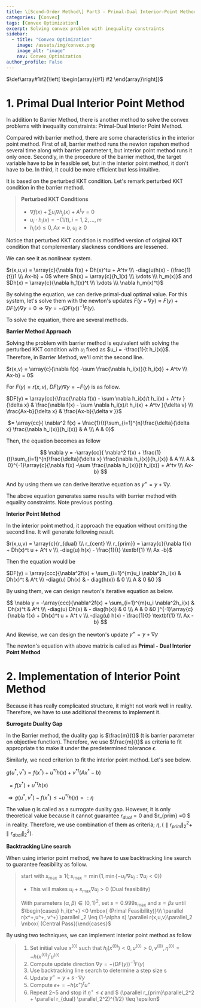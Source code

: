 ```yaml
---
title: \[Scond-Order Method\] Part3 - Primal-Dual Interior-Point Methods
categories: [Convex]
tags: [Convex Optimization]
excerpt: Solving convex problem with inequality constraints
sidebar:
  - title: "Convex Optimization"
    image: /assets/img/convex.png
    image_alt: "image"
    nav: Convex_Optimization
author_profile: False
---
```


$\def\array#1#2{\left[ \begin{array}{#1} #2 \end{array}\right]}$

# 1. Primal Dual Interior Point Method

 In addition to Barrier Method, there is another method to solve the convex problems with inequality constraints: Primal-Dual Interior Point Method. 

 Compared with barrier method, there are some characteristics in the interior point method. First of all, barrier method runs the newton rapshon method several time along with barrier parameter t, but interior point method runs it only once. Secondly, in the procedure of the barrier method, the target variable have to be in feasible set, but in the interior point method, it don't have to be. In third, it could be more efficient but less intuitive. 

 It is based on the perturbed KKT condition. Let's remark perturbed KKT condition in the barrier method.



> **Perturbed KKT Conditions**
>
> - $\nabla f(x) + \sum u_i \nabla h_j (x) + A^t v =0$
> - $u_i \cdot h_i(x) = - (1/t), i=1,2,...,m$
> - $h_i(x) \leq 0 , Ax=b, u_i \geq 0$



Notice that perturbed KKT condition is modified version of original KKT condition that complementary slackness conditions are lessened.



We can see it as nonlinear system.

$r(x,u,v) = \array{c}{\nabla f(x) + Dh(x)^tu + A^tv \\\ -diag(u)h(x) - (\frac{1}{t})1 \\\ Ax-b} = 0$ where $h(x) = \array{c}{h_1(x) \\\ \vdots \\\ h_m(x)}$ and $Dh(x) = \array{c}{\nabla h_1(x)^t \\\ \vdots \\\ \nabla h_m(x)^t}$

By solving the equation, we can derive primal-dual optimal value.  For this system, let's solve them with the newton's updates $F(y+\nabla y) \approx F(y) + DF(y) \nabla y =0 \Rightarrow \nabla y = -(DF(y))^{-1}F(y)$. 



To solve the equation, there are several methods. 



**Barrier Method Approach**

Solving the problem with barrier method is equivalent with solving the perturbed KKT condition with $u_i$ fixed as $u_i = -\frac{1}{t h_i(x)}$. Therefore, in Barrier Method, we'll omit the second line. 

$r(x,v) = \array{c}{\nabla f(x) -\sum \frac{\nabla h_i(x)}{t h_i(x)} + A^tv  \\\ Ax-b} = 0$

For $F(y) = r(x,v)$, $DF(y)\nabla y = -F(y)$ is as follow.

$DF(y) = \array{cc}{\frac{\nabla f(x) - \sum \nabla h_i(x)/t h_i(x) + A^tv }{\delta x} & \frac{\nabla f(x)  - \sum \nabla h_i(x)/t h_i(x) + A^tv }{\delta v} \\\ \frac{Ax-b}{\delta x} & \frac{Ax-b}{\delta v }}$

​             $= \array{cc}{ \nabla^2 f(x) + \frac{1}{t}\sum_{i=1}^{n}\frac{\delta}{\delta x} \frac{\nabla h_i(x)}{h_i(x)}   & A \\\ A & 0}$



Then, the equation becomes as follow


$$
\nabla y = -\array{cc}{ \nabla^2 f(x) + \frac{1}{t}\sum_{i=1}^{n}\frac{\delta}{\delta x} \frac{\nabla h_i(x)}{h_i(x)}   & A \\\ A & 0}^{-1}\array{c}{\nabla f(x) -\sum \frac{\nabla h_i(x)}{t h_i(x)} + A^tv  \\\ Ax-b}
$$


And by using them we can derive iterative equation as $y^+ = y + \nabla y$.

The above equation generates same results with barrier method with equality constraints. Note previous posting.



**Interior Point Method**

 In the interior point method, it approach the equation without omitting the second line. It will generate following result. 

$r(x,u,v) = \array{c}{r_{dual} \\\ r_{cent} \\\ r_{prim}} = \array{c}{\nabla f(x) + Dh(x)^t u + A^t v \\\ -diag(u) h(x) - \frac{1}{t} \textbf{1} \\\ Ax -b}$

Then the equation would be 

$DF(y) = \array{ccc}{\nabla^2f(x) + \sum_{i=1}^{m}u_i \nabla^2h_i(x) & Dh(x)^t & A^t \\\ -diag(u) Dh(x) & - diag(h(x)) & 0 \\\ A & 0 &0 }$

By using them, we can design newton's iterative equation as below.


$$
\nabla y = -\array{ccc}{\nabla^2f(x) + \sum_{i=1}^{m}u_i \nabla^2h_i(x) & Dh(x)^t & A^t \\\ -diag(u) Dh(x) & - diag(h(x)) & 0 \\\ A & 0 &0 }^{-1}\array{c}{\nabla f(x) + Dh(x)^t u + A^t v \\\ -diag(u) h(x) - \frac{1}{t} \textbf{1} \\\ Ax -b}
$$


And likewise, we can design the newton's update $y^+ = y + \nabla y$

The  newton's equation with above matrix is called as **Primal - Dual Interior Point Method**





# 2. Implementation of Interior Point Method

Because it has really complicated structure, it might not work well in reality. Therefore, we have to use additional theorems to implement it. 



**Surrogate Duality Gap**

In the Barrier method, the duality gap is $\frac{m}{t}$ (t is barrier parameter on objective function). Therefore, we use $\frac{m}{t}$ as criteria to fit appropriate t to make it under the predetermined tolerance $\epsilon$. 

 Similarly, we need criterion to fit the interior point method. Let's see below.

$g(u^{\ast},v^{\ast}) = f(x^{\ast}) + u^{\ast t}h(x)+ v^{\ast t}(Ax^{\ast}-b)$

​                 $= f(x^{\ast}) +  u^{\ast t}h(x)$

$\Rightarrow g(u^\ast , v^\ast) - f(x^{\ast}) \leq -u^{\ast t}h(x) =: \eta$

The value $\eta$ is called as a surrogate duality gap. However, it is only theoretical value because it cannot guarantee $r_{dual} =0$ and $r_{prim} =0 $ in reality. Therefore, we use combination of them as criteria; $\eta, (\parallel r_{prim}\parallel_2^2 + \parallel r_{dual} \parallel_2^2)$. 



**Backtracking Line search**

When using interior point method, we have to use backtracking line search to guarantee feasibility as follow.

>  start with $s_{\max} \leq 1 (; s_{\max} = \min \{1, \min\{-u_i/\nabla u_i : \nabla u_i <0\})$
>
> - This will makes $u_i+s_{\max}\nabla u_i >0$ (Dual feasibility)
>
> With parameters $(\alpha, \beta) \in (0,1)^2$, set $s= 0.999 s_{\max}$ and $s= \beta s$ until $\begin{cases} h_i(x^+) <0  \mbox{ (Primal Feasibility)}\\\ \parallel r(x^+,u^+, v^+) \parallel _2 \leq (1-\alpha s) \parallel r(x,u,v)\parallel_2 \mbox{ (Central Pass})\end{cases}$



By using two techniques, we can implement interior point method as follow

> 1. Set initial value $x^{(0)} \mbox{ such that } h_i(x^{(0)})<0, u^{(0)} >0 , v^{(0)}, \eta^{(0)} = - h(x^{(0)})^t u^{(o)}$
> 2. Compute update direction $\nabla y = -(DF(y))^{-1}F(y)$
> 3. Use backtracking line search to determine a step size s
> 4. Update $y^+ = y + s \cdot \nabla y$
> 5. Compute $\epsilon+ = -h(x^+)^t u^+$
> 6. Repeat 2~5 and stop if $\eta^+ \leq \epsilon$ and $ (\parallel r_{prim}\parallel_2^2 + \parallel r_{dual} \parallel_2^2)^{1/2} \leq \epsilon$



